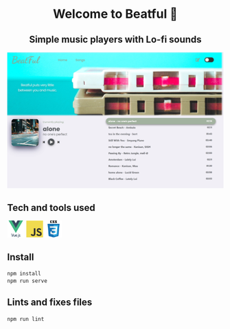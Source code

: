 <h1 align="center">Welcome to Beatful 👋</h1>
<h2 align="center">Simple music players with Lo-fi sounds</h2>

![image](/src/assets/screen/screen_11.png)


## Tech and tools used
<p align="left">
<img src="https://raw.githubusercontent.com/devicons/devicon/master/icons/vuejs/vuejs-original-wordmark.svg" alt="vuejs" width="40" height="40"/>
<img src="https://raw.githubusercontent.com/devicons/devicon/master/icons/javascript/javascript-original.svg" alt="javascript" width="40" height="40"/>
<img src="https://raw.githubusercontent.com/devicons/devicon/master/icons/css3/css3-original-wordmark.svg" alt="css3" width="40" height="40"/>
</p>


<!--## Demo
### 🚀 [vercel.app](https://dashboard-website.vercel.app)-->


## Install

```sh
npm install
npm run serve
```


## Lints and fixes files
```sh
npm run lint
```
